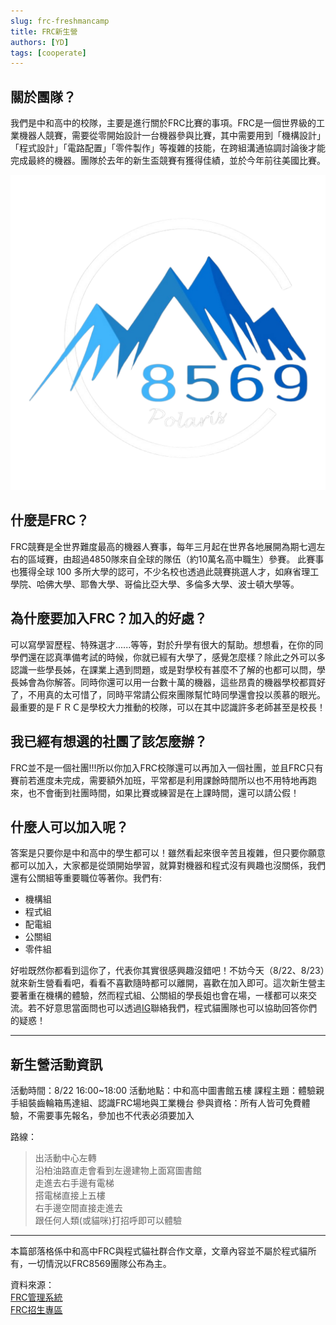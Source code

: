 ```yaml
---
slug: frc-freshmancamp
title: FRC新生營
authors: [YD]
tags: [cooperate]
---
```


## 關於團隊？

我們是中和高中的校隊，主要是進行關於FRC比賽的事項。FRC是一個世界級的工業機器人競賽，需要從零開始設計一台機器參與比賽，其中需要用到「機構設計」「程式設計」「電路配置」「零件製作」等複雜的技能，在跨組溝通協調討論後才能完成最終的機器。團隊於去年的新生盃競賽有獲得佳績，並於今年前往美國比賽。

![隊徽](frc-debg.png)

## 什麼是FRC？

FRC競賽是全世界難度最高的機器人賽事，每年三月起在世界各地展開為期七週左右的區域賽，由超過4850隊來自全球的隊伍（約10萬名高中職生）參賽。 此賽事也獲得全球 100 多所大學的認可，不少名校也透過此競賽挑選人才，如麻省理工學院、哈佛大學、耶魯大學、哥倫比亞大學、多倫多大學、波士頓大學等。

## 為什麼要加入FRC？加入的好處？

可以寫學習歷程、特殊選才......等等，對於升學有很大的幫助。想想看，在你的同學們還在認真準備考試的時候，你就已經有大學了，感覺怎麼樣？除此之外可以多認識一些學長姊，在課業上遇到問題，或是對學校有甚麼不了解的也都可以問，學長姊會為你解答。同時你還可以用一台數十萬的機器，這些昂貴的機器學校都買好了，不用真的太可惜了，同時平常請公假來團隊幫忙時同學還會投以羨慕的眼光。最重要的是ＦＲＣ是學校大力推動的校隊，可以在其中認識許多老師甚至是校長！

## 我已經有想選的社團了該怎麼辦？

FRC並不是一個社團!!!所以你加入FRC校隊還可以再加入一個社團，並且FRC只有賽前若進度未完成，需要額外加班，平常都是利用課餘時間所以也不用特地再跑來，也不會衝到社團時間，如果比賽或練習是在上課時間，還可以請公假！

## 什麼人可以加入呢？

答案是只要你是中和高中的學生都可以！雖然看起來很辛苦且複雜，但只要你願意都可以加入，大家都是從頭開始學習，就算對機器和程式沒有興趣也沒關係，我們還有公關組等重要職位等著你。我們有:

- 機構組
- 程式組
- 配電組
- 公關組
- 零件組

好啦既然你都看到這你了，代表你其實很感興趣沒錯吧！不妨今天（8/22、8/23）就來新生營看看吧，看看不喜歡隨時都可以離開，喜歡在加入即可。這次新生營主要著重在機構的體驗，然而程式組、公關組的學長姐也會在場，一樣都可以來交流。若不好意思當面問也可以透過[IG](https://www.instagram.com/codecat.tw)聯絡我們，程式貓團隊也可以協助回答你們的疑惑！

---

## 新生營活動資訊

活動時間：8/22 16:00~18:00 
活動地點：中和高中圖書館五樓
課程主題：體驗親手組裝齒輪箱馬達組、認識FRC場地與工業機台
參與資格：所有人皆可免費體驗，不需要事先報名，參加也不代表必須要加入

路線：
> 出活動中心左轉\
> 沿柏油路直走會看到左邊建物上面寫圖書館\
> 走進去右手邊有電梯\
> 搭電梯直接上五樓\
> 右手邊空間直接走進去\
> 跟任何人類(或貓咪)打招呼即可以體驗

---

本篇部落格係中和高中FRC與程式貓社群合作文章，文章內容並不屬於程式貓所有，一切情況以FRC8569團隊公布為主。

資料來源：\
[FRC管理系統](https://frc.codecat.tw)\
[FRC招生專區](https://sites.google.com/mail2.chshs.ntpc.edu.tw/frc/%E6%8B%9B%E7%94%9F%E5%B0%88%E5%8D%80)